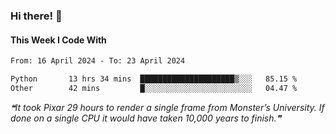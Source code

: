 ### Hi there! 👋

#### This Week I Code With
<!--START_SECTION:waka-->

```txt
From: 16 April 2024 - To: 23 April 2024

Python       13 hrs 34 mins  █████████████████████▒░░░   85.15 %
Other        42 mins         █░░░░░░░░░░░░░░░░░░░░░░░░   04.47 %
```

<!--END_SECTION:waka-->

<!--STARTS_HERE_QUOTE_README-->
<i>❝It took Pixar 29 hours to render a single frame from Monster’s University. If done on a single CPU it would have taken 10,000 years to finish.❞</i>
<!--ENDS_HERE_QUOTE_README-->

